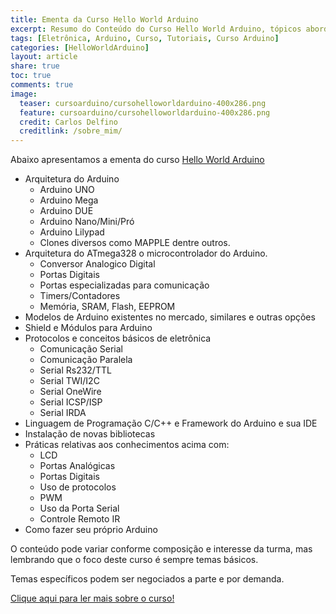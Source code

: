 ```yaml
---
title: Ementa da Curso Hello World Arduino
excerpt: Resumo do Conteúdo do Curso Hello World Arduino, tópicos abordados no curso.
tags: [Eletrônica, Arduino, Curso, Tutoriais, Curso Arduino]
categories: [HelloWorldArduino]
layout: article
share: true
toc: true
comments: true
image:
  teaser: cursoarduino/cursohelloworldarduino-400x286.png
  feature: cursoarduino/cursohelloworldarduino-400x286.png
  credit: Carlos Delfino 
  creditlink: /sobre_mim/
---
```

Abaixo apresentamos a ementa do curso [Hello World Arduino](/helloworldarudino/)


 * Arquitetura do Arduino
   * Arduino UNO
   * Arduino Mega
   * Arduino DUE
   * Arduino Nano/Mini/Pró
   * Arduino Lilypad
   * Clones diversos como MAPPLE dentre outros. 
 * Arquitetura do ATmega328 o microcontrolador do Arduino.
   * Conversor Analogico Digital
   * Portas Digitais
   * Portas especializadas para comunicação
   * Timers/Contadores
   * Memória, SRAM, Flash, EEPROM
 * Modelos de Arduino existentes no mercado, similares e outras opções
 * Shield e Módulos para Arduino
 * Protocolos e conceitos básicos de eletrônica
   * Comunicação Serial
   * Comunicação Paralela
   * Serial Rs232/TTL
   * Serial TWI/I2C
   * Serial OneWire
   * Serial ICSP/ISP
   * Serial IRDA
 * Linguagem de Programação C/C++ e Framework do Arduino e sua IDE
 * Instalação de novas bibliotecas
 * Práticas relativas aos conhecimentos acima com:
   * LCD
   * Portas Analógicas
   * Portas Digitais
   * Uso de protocolos
   * PWM
   * Uso da Porta Serial
   * Controle Remoto IR
  * Como fazer seu próprio Arduino

O conteúdo pode variar conforme composição e interesse da turma, mas lembrando que o foco deste curso é sempre  temas básicos.

Temas específicos podem ser negociados a parte e por demanda.

<a href="/cursoarduino/Hello_World_Arduino/" class="btn-success">Clique aqui para ler mais sobre o curso!</a>
